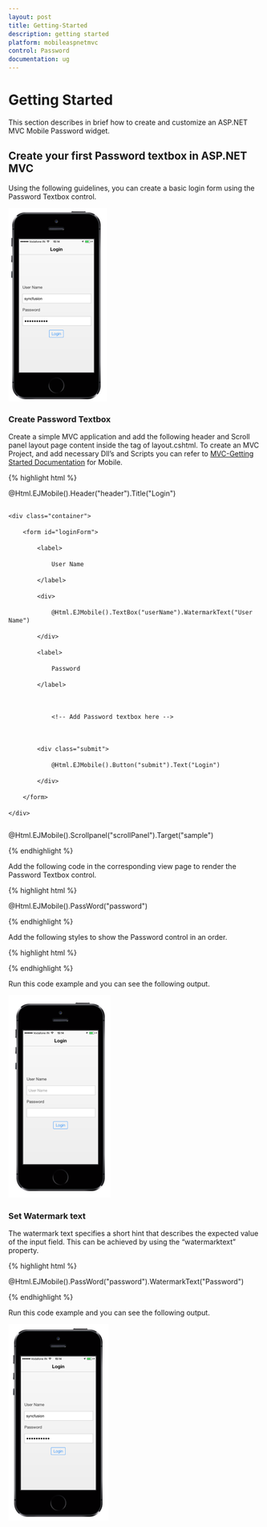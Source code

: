 ```yaml
---
layout: post
title: Getting-Started
description: getting started
platform: mobileaspnetmvc
control: Password
documentation: ug
---
```


# Getting Started

This section describes in brief how to create and customize an ASP.NET MVC Mobile Password widget.

## Create your first Password textbox in ASP.NET MVC

Using the following guidelines, you can create a basic login form using the Password Textbox control.

![](Getting-Started_images/Getting-Started_img1.png)



### Create Password Textbox

Create a simple MVC application and add the following header and Scroll panel layout page content inside the <body> tag of layout.cshtml. To create an MVC Project, and add necessary Dll’s and Scripts you can refer to [MVC-Getting Started Documentation](http://docs.syncfusion.com/js/) for Mobile.  

{% highlight html %}

<!-- header control -->          

@Html.EJMobile().Header("header").Title("Login")

<div id="sample" class="sample">

    <div class="container">

        <form id="loginForm">

            <label>

                User Name

            </label>

            <div>

                @Html.EJMobile().TextBox("userName").WatermarkText("User Name")                

            </div>

            <label>

                Password

            </label>



                <!-- Add Password textbox here -->



            <div class="submit">

                @Html.EJMobile().Button("submit").Text("Login")

            </div>

        </form>

    </div>

</div>

<!-- ScrollPanel -->
@Html.EJMobile().Scrollpanel("scrollPanel").Target("sample") 



{% endhighlight %}

Add the following code in the corresponding view page to render the Password Textbox control.

{% highlight html %}


<!-- Password textbox -->

<div>
@Html.EJMobile().PassWord("password") 

</div>




{% endhighlight %}

Add the following styles to show the Password control in an order. 

{% highlight html %}

<style>

        .error {

            color: red;

        }



        .sample {

            display: table;

            width: 100%;

        }



        .submit {

            text-align: center;

        }



        form {

            padding: 15px;

        }



        .container {

            display: table-cell;

            vertical-align: middle;

        }

    </style>



{% endhighlight %}

Run this code example and you can see the following output.

![](Getting-Started_images/Getting-Started_img2.png)



### Set Watermark text

The watermark text specifies a short hint that describes the expected value of the input field. This can be achieved by using the “watermarktext” property.

{% highlight html %}


@Html.EJMobile().PassWord("password").WatermarkText("Password")


{% endhighlight %}

Run this code example and you can see the following output.

![](Getting-Started_images/Getting-Started_img3.png)



